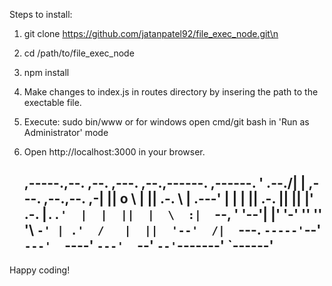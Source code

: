 Steps to install:
1) git clone https://github.com/jatanpatel92/file_exec_node.git\n
2) cd /path/to/file_exec_node
3) npm install
4) Make changes to index.js in routes directory by insering the path to the exectable file.
5) Execute: sudo bin/www or for windows open cmd/git bash in 'Run as Administrator' mode
6) Open http://localhost:3000 in your browser.



     ,-----.,--.                  ,--. ,---.   ,--.,------.  ,------.
    '  .--./|  | ,---. ,--.,--. ,-|  || o   \  |  ||  .-.  \ |  .---'
    |  |    |  || .-. ||  ||  |' .-. |`..'  |  |  ||  |  \  :|  `--, 
    '  '--'\|  |' '-' ''  ''  '\ `-' | .'  /   |  ||  '--'  /|  `---.
     `-----'`--' `---'  `----'  `---'  `--'    `--'`-------' `------'
    ----------------------------------------------------------------- 


Happy coding!
